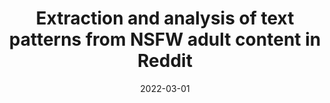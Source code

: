---
title: 'Extraction and analysis of text patterns from NSFW adult content in Reddit'
collection: publications
permalink: /publication/2022-03-01-Data and Knowledge Engineering-Extraction-and.md
excerpt: 'F. Cauteruccio, E.  Corradini, G.  Terracina, D.  Ursino, L.  Virgili'
date: 2022-03-01
venue: 'Data and Knowledge Engineering'
link: 'https://doi.org/10.1016/j.datak.2022.101979'
location: 'Polytechnic University of Marche, University of Calabria'
---